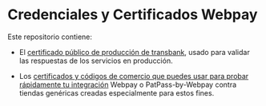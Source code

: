 # Credenciales y Certificados Webpay

Este repositorio contiene:

- El [certificado público de producción de transbank](./produccion), usado para validar las
respuestas de los servicios en producción.

- Los [certificados y códigos de comercio que puedes usar para probar
  rápidamente tu integración](./integracion) Webpay o PatPass-by-Webpay contra tiendas genéricas
  creadas especialmente para estos fines.

